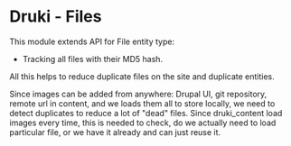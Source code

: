 # Druki - Files

This module extends API for File entity type:

- Tracking all files with their MD5 hash.

All this helps to reduce duplicate files on the site and duplicate entities.

Since images can be added from anywhere: Drupal UI, git repository, remote url in content, and we loads them all to store locally, we need to detect duplicates to reduce a lot of "dead" files. Since druki_content load images every time, this is needed to check, do we actually need to load particular file, or we have it already and can just reuse it.
